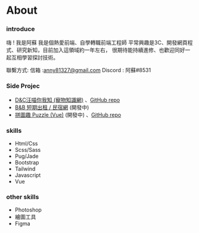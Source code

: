 #  About 

### introduce
嗨 ! 我是阿蘇 
我是個熱愛前端、自學轉職前端工程師
平常興趣是3C、開發網頁程式、研究新知，目前加入這領域約一年左右，
很期待能持續進修、也歡迎同好一起互相學習探討技術。

聯繫方式: 
信箱 :anny81327@gmail.com
Discord : 阿蘇#8531

### Side Projec
- [D&C汪喵你我知 (寵物知識網)](https://susu3131.github.io/Side-project1-DCPet/)
  、[GitHub repo](https://github.com/susu3131/Side-project1-DCPet)
- [B&B 短期出租 / 民宿網](https://github.com/susu3131/Side-project2-bnb) (開發中) 
- [拼圖趣 Puzzle (Vue)](https://susu3131.github.io/SideProject-puzzle/#/index) (開發中) 、[GitHub repo](https://github.com/susu3131/SideProject-puzzle)


###  skills
- Html/Css 
- Scss/Sass
- Pug/Jade
- Bootstrap
- Tailwind
- Javascript 
- Vue

### other skills
- Photoshop
- 繪圖工具
- Figma
